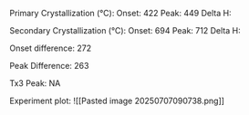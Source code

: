 Primary Crystallization (°C):
	Onset: 422
	Peak: 449
	Delta H:
	
Secondary Crystallization  (°C):
	Onset: 694
	Peak: 712
	Delta H:
	
Onset difference: 272

Peak Difference: 263

Tx3 Peak: NA

Experiment plot:
![[Pasted image 20250707090738.png]]
